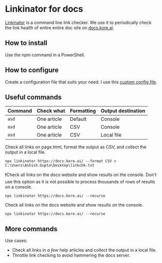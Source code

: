 # Linkinator for docs

[Linkinator](https://github.com/JustinBeckwith/linkinator/blob/main/README.md) is a command line link checker. We use it to periodically check the link health of entire entire doc site on [docs.kore.ai](https://docs.kore.ai).

## How to install

Use the npm command in a PowerShell.

## How to configure

Create a configuration file that suits your need. I use this [custom config file](linkinator.config.json).

## Useful commands

| Command | Check what | Formatting | Output destination |
|------------|------------|------------|------------|
| `asd` | One article | Default |  Console  |
| `asd` | One article | CSV |  Console  |
| `asd` | One article | CSV |  Local file  |


Check all links on page.html, format the output as CSV, and collect the output in a local file.

`npx linkinator https://docs.kore.ai/ --format CSV > C:\Users\Ashish.Gupta\Desktop\linkchk.txt`

❗Check all links on the docs website and show results on the console. Don't use this option as it is not possible to process thousands of rows of results on a console.

`npx linkinator https://docs.kore.ai/ --recurse`

Check all links on the docs website and show results on the console.

`npx linkinator https://docs.kore.ai/ --recurse`

## More commands

Use cases:

* Check all links in *a few* help articles and collect the output in a local file.
* Throttle link checking to avoid hammering the docs server.
